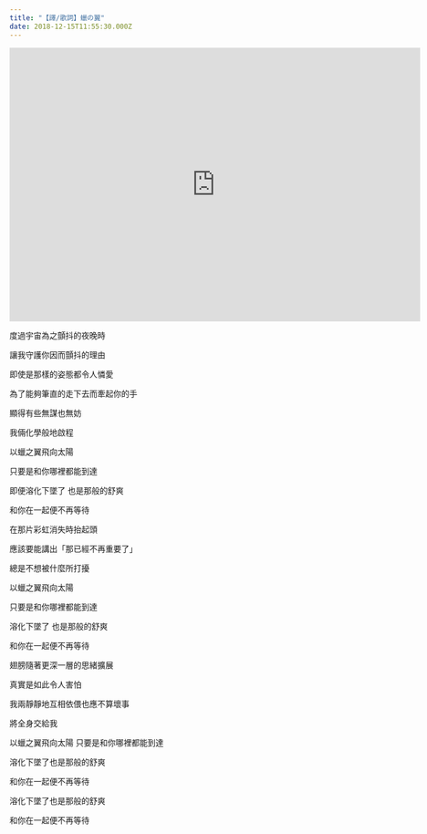 ```yaml
---
title: "【譯/歌詞】蠟の翼"
date: 2018-12-15T11:55:30.000Z
---
```


<iframe width="720" height="480" src="https://www.youtube.com/embed/nvDOmQRiBRY" frameborder="0" allow="accelerometer; autoplay; clipboard-write; encrypted-media; gyroscope; picture-in-picture" allowfullscreen></iframe>

度過宇宙為之顫抖的夜晚時

讓我守護你因而顫抖的理由

即使是那樣的姿態都令人憐愛

為了能夠筆直的走下去而牽起你的手

顯得有些無謀也無妨

我倆化學般地啟程

以蠟之翼飛向太陽

只要是和你哪裡都能到達

即便溶化下墜了 也是那般的舒爽

和你在一起便不再等待

在那片彩虹消失時抬起頭

應該要能講出「那已經不再重要了」

總是不想被什麼所打擾

以蠟之翼飛向太陽

只要是和你哪裡都能到達

溶化下墜了 也是那般的舒爽

和你在一起便不再等待

翅膀隨著更深一層的思緒擴展

真實是如此令人害怕

我兩靜靜地互相依偎也應不算壞事

將全身交給我

以蠟之翼飛向太陽 只要是和你哪裡都能到達

溶化下墜了也是那般的舒爽

和你在一起便不再等待

溶化下墜了也是那般的舒爽

和你在一起便不再等待
